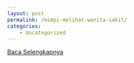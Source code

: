 ```yaml
---
layout: post
permalink: /mimpi-melihat-wanita-sakit/
categories:
    - Uncategorized
---
```


[Baca Selengkapnya](/04)